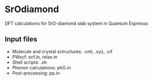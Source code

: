 # SrOdiamond
DFT calculations for SrO-diamond slab system in Quantum Espresso

## Input files
 - Molecule and crystal sctructures: .cml, .xyz, .cif
 - PWscf: scf.in, relax.in
 - Shell scripts: .sh
 - Phonon calculations: phG.in
 - Post-processing: pp.in
 

 
 
 
 
 
 
 
